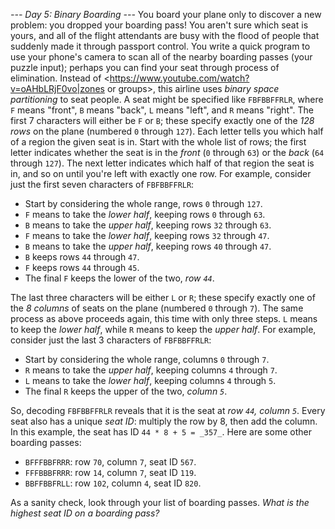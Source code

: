 *--- Day 5: Binary Boarding ---*
You board your plane only to discover a new problem: you dropped your boarding pass! You aren't sure which seat is yours, and all of the flight attendants are busy with the flood of people that suddenly made it through passport control.
You write a quick program to use your phone's camera to scan all of the nearby boarding passes (your puzzle input); perhaps you can find your seat through process of elimination.
Instead of <https://www.youtube.com/watch?v=oAHbLRjF0vo|zones or groups>, this airline uses _binary space partitioning_ to seat people. A seat might be specified like `FBFBBFFRLR`, where `F` means "front", `B` means "back", `L` means "left", and `R` means "right".
The first 7 characters will either be `F` or `B`; these specify exactly one of the _128 rows_ on the plane (numbered `0` through `127`). Each letter tells you which half of a region the given seat is in. Start with the whole list of rows; the first letter indicates whether the seat is in the _front_ (`0` through `63`) or the _back_ (`64` through `127`). The next letter indicates which half of that region the seat is in, and so on until you're left with exactly one row.
For example, consider just the first seven characters of `FBFBBFFRLR`:

- Start by considering the whole range, rows `0` through `127`.
- `F` means to take the _lower half_, keeping rows `0` through `63`.
- `B` means to take the _upper half_, keeping rows `32` through `63`.
- `F` means to take the _lower half_, keeping rows `32` through `47`.
- `B` means to take the _upper half_, keeping rows `40` through `47`.
- `B` keeps rows `44` through `47`.
- `F` keeps rows `44` through `45`.
- The final `F` keeps the lower of the two, _row `44`_.

The last three characters will be either `L` or `R`; these specify exactly one of the _8 columns_ of seats on the plane (numbered `0` through `7`). The same process as above proceeds again, this time with only three steps.  `L` means to keep the _lower half_, while `R` means to keep the _upper half_.
For example, consider just the last 3 characters of `FBFBBFFRLR`:

- Start by considering the whole range, columns `0` through `7`.
- `R` means to take the _upper half_, keeping columns `4` through `7`.
- `L` means to take the _lower half_, keeping columns `4` through `5`.
- The final `R` keeps the upper of the two, _column `5`_.

So, decoding `FBFBBFFRLR` reveals that it is the seat at _row `44`, column `5`_.
Every seat also has a unique _seat ID_: multiply the row by 8, then add the column. In this example, the seat has ID `44 * 8 + 5 = _357_`.
Here are some other boarding passes:

- `BFFFBBFRRR`: row `70`, column `7`, seat ID `567`.
- `FFFBBBFRRR`: row `14`, column `7`, seat ID `119`.
- `BBFFBBFRLL`: row `102`, column `4`, seat ID `820`.

As a sanity check, look through your list of boarding passes. _What is the highest seat ID on a boarding pass?_
